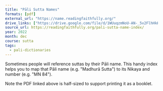 ```yaml
---
title: "Pāli Sutta Names"
formats: [pdf]
external_url: "https://name.readingfaithfully.org/"
drive_links: ["https://drive.google.com/file/d/1WUuqzmNoU-AN-_5v2FlhHkHL3BRGT7ZY/view?usp=drivesdk"]
source_url: https://readingfaithfully.org/pali-sutta-name-index/
year: 2022
month: dec
course: sutta
tags:
  - pali-dictionaries
---
```


Sometimes people will reference suttas by their Pāli name. This handy index helps you to map that Pāli name (e.g. "Madhurā Sutta") to its Nikaya and number (e.g. "MN 84").

Note the PDF linked above is half-sized to support printing it as a booklet.
